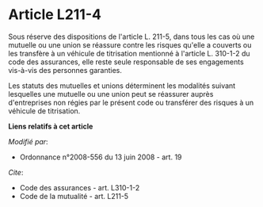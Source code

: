 # Article L211-4

Sous réserve des dispositions de l'article L. 211-5, dans tous les cas où une mutuelle ou une union se réassure contre les
risques qu'elle a couverts ou les transfère à un véhicule de titrisation mentionné à l'article L. 310-1-2 du code des
assurances, elle reste seule responsable de ses engagements vis-à-vis des personnes garanties. 

Les statuts des mutuelles et unions déterminent les modalités suivant lesquelles une mutuelle ou une union peut se réassurer
auprès d'entreprises non régies par le présent code ou transférer des risques à un véhicule de titrisation.

**Liens relatifs à cet article**

_Modifié par_:

  - Ordonnance n°2008-556 du 13 juin 2008 - art. 19

_Cite_:

  - Code des assurances - art. L310-1-2
  - Code de la mutualité - art. L211-5
